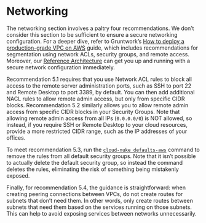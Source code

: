 # Networking

The networking section involves a paltry four recommendations. We don’t consider this section to be sufficient
to ensure a secure networking configuration. For a deeper dive, refer to Gruntwork’s
[How to deploy a
production-grade VPC on AWS](https://gruntwork.io/guides/networking/how-to-deploy-production-grade-vpc-aws/) guide, which includes recommendations for segmentation using network ACLs,
security groups, and remote access. Moreover, our [Reference
Architecture](https://gruntwork.io/reference-architecture/) can get you up and running with a secure network configuration immediately.

Recommendation 5.1 requires that you use Network ACL rules to block all access to the remote server administration ports, such as SSH to port 22 and Remote
Desktop to port 3389, by default. You can then add additional NACL rules to allow remote admin access, but only from specific CIDR blocks. Recommendation 5.2 similarly allows you to allow remote admin access from specific CIDR blocks in your Security Groups. Note that allowing remote admin access from all IPs (`0.0.0.0/0`) is NOT allowed, so instead, if you require SSH or Remote Desktop to your cloud resources, provide a more restricted CIDR
range, such as the IP addresses of your offices.

To meet recommendation 5.3, run the [`cloud-nuke defaults-aws`](https://github.com/gruntwork-io/cloud-nuke) command
to remove the rules from all default security groups. Note that it isn’t possible to actually delete the default
security group, so instead the command deletes the rules, eliminating the risk of something being mistakenly exposed.

Finally, for recommendation 5.4, the guidance is straightforward: when creating peering connections between VPCs, do not
create routes for subnets that don’t need them. In other words, only create routes between subnets that need them based
on the services running on those subnets. This can help to avoid exposing services between networks unnecessarily.
